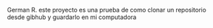 German R. este proyecto es una prueba de como clonar un repositorio desde gibhub y guardarlo en mi computadora
